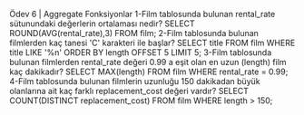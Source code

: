 Ödev 6 | Aggregate Fonksiyonlar
1-Film tablosunda bulunan rental_rate sütunundaki değerlerin ortalaması nedir?
SELECT ROUND(AVG(rental_rate),3) FROM film;
2-Film tablosunda bulunan filmlerden kaç tanesi 'C' karakteri ile başlar?
SELECT title FROM film
WHERE title LIKE '%n'
ORDER BY length
OFFSET 5
LIMIT 5;
3-Film tablosunda bulunan filmlerden rental_rate değeri 0.99 a eşit olan en uzun (length) film kaç dakikadır?
SELECT MAX(length) FROM film
WHERE rental_rate = 0.99;
4-Film tablosunda bulunan filmlerin uzunluğu 150 dakikadan büyük olanlarına ait kaç farklı replacement_cost değeri vardır?
SELECT COUNT(DISTINCT replacement_cost) FROM film
WHERE length > 150;
